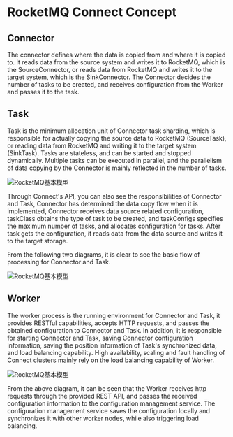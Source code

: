 # RocketMQ Connect Concept

## Connector

The connector defines where the data is copied from and where it is copied to. It reads data from the source system and writes it to RocketMQ, which is the SourceConnector, or reads data from RocketMQ and writes it to the target system, which is the SinkConnector. The Connector decides the number of tasks to be created, and receives configuration from the Worker and passes it to the task.

## Task

Task is the minimum allocation unit of Connector task sharding, which is responsible for actually copying the source data to RocketMQ (SourceTask), or reading data from RocketMQ and writing it to the target system (SinkTask). Tasks are stateless, and can be started and stopped dynamically. Multiple tasks can be executed in parallel, and the parallelism of data copying by the Connector is mainly reflected in the number of tasks.

![RocketMQ基本模型](E:/develop/github/contribution/rocketmq-site/i18n/en/docusaurus-plugin-content-docs/version-5.0/picture/32rocketmq-connect/Connector-Task-Concept.png)

Through Connect's API, you can also see the responsibilities of Connector and Task, Connector has determined the data copy flow when it is implemented, Connector receives data source related configuration, taskClass obtains the type of task to be created, and taskConfigs specifies the maximum number of tasks, and allocates configuration for tasks. After task gets the configuration, it reads data from the data source and writes it to the target storage.

From the following two diagrams, it is clear to see the basic flow of processing for Connector and Task.

![RocketMQ基本模型](E:/develop/github/contribution/rocketmq-site/i18n/en/docusaurus-plugin-content-docs/version-5.0/picture/32rocketmq-connect/Connector-Task-process.png)


## Worker

The worker process is the running environment for Connector and Task, it provides RESTful capabilities, accepts HTTP requests, and passes the obtained configuration to Connector and Task. In addition, it is responsible for starting Connector and Task, saving Connector configuration information, saving the position information of Task's synchronized data, and load balancing capability. High availability, scaling and fault handling of Connect clusters mainly rely on the load balancing capability of Worker.

![RocketMQ基本模型](E:/develop/github/contribution/rocketmq-site/i18n/en/docusaurus-plugin-content-docs/version-5.0/picture/32rocketmq-connect/worker.png)

From the above diagram, it can be seen that the Worker receives http requests through the provided REST API, and passes the received configuration information to the configuration management service. The configuration management service saves the configuration locally and synchronizes it with other worker nodes, while also triggering load balancing.
